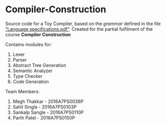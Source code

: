 # Compiler-Construction

Source code for a Toy Compiler, based on the *grammar* defined in the file ["Language specifications.pdf"](https://github.com/Megh-Thakkar/Toy-Compiler/blob/master/Language%20specifications.pdf). Created for the partial fulfilment of the course **Compiler Construction**

Contains modules for:

1. Lexer
2. Parser
3. Abstract Tree Generation
4. Semantic Analyzer
5. Type Checker
6. Code Generation

Team Members:

1. Megh Thakkar - 2016A7PS0036P
2. Sahil Singla - 2016A7PS0103P
3. Sankalp Sangle - 2016A7PS0110P
4. Parth Patel - 2016A7PS0150P
